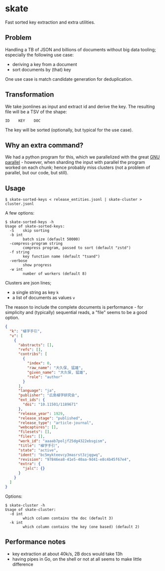 # skate

Fast sorted key extraction and extra utilities.

## Problem

Handling a TB of JSON and billions of documents without big data tooling;
especially the following use case:

* deriving a key from a document
* sort documents by (that) key

One use case is match candidate generation for deduplication.

## Transformation

We take jsonlines as input and extract id and derive the key. The resulting
file will be a TSV of the shape:

```
ID    KEY    DOC
```

The key will be sorted (optionally, but typical for the use case).

## Why an extra command?

We had a python program for this, which we parallelized with the great [GNU
parallel](https://www.gnu.org/software/parallel/) - however, when sharding the
input with parallel the program worked on each chunk; hence probably miss
clusters (not a problem of parallel, but our code, but still).

## Usage

```
$ skate-sorted-keys < release_entities.jsonl | skate-cluster > cluster.jsonl
```

A few options:

```
$ skate-sorted-keys -h
Usage of skate-sorted-keys:
  -S    skip sorting
  -b int
        batch size (default 50000)
  -compress-program string
        compress program, passed to sort (default "zstd")
  -f string
        key function name (default "tsand")
  -verbose
        show progress
  -w int
        number of workers (default 8)
```

Clusters are json lines;

* a single string as key `k`
* a list of documents as values `v`

The reason to include the complete documents is performance - for simplicity
and (typically) sequential reads, a "file" seems to be a good option.

```json
{
  "k": "植字手引",
  "v": [
    {
      "abstracts": [],
      "refs": [],
      "contribs": [
        {
          "index": 0,
          "raw_name": "大久保, 猛雄",
          "given_name": "大久保, 猛雄",
          "role": "author"
        }
      ],
      "language": "ja",
      "publisher": "広島植字研究会",
      "ext_ids": {
        "doi": "10.11501/1189671"
      },
      "release_year": 1929,
      "release_stage": "published",
      "release_type": "article-journal",
      "webcaptures": [],
      "filesets": [],
      "files": [],
      "work_id": "aaaab7poljf25dg4322ebsgism",
      "title": "植字手引",
      "state": "active",
      "ident": "bc5mykteevcy3masrst3zjqgwq",
      "revision": "97846ea8-41e5-40aa-9d41-e8c4b45f67e4",
      "extra": {
        "jalc": {}
      }
    }
  ]
}
```

Options:

```
$ skate-cluster -h
Usage of skate-cluster:
  -d int
        which column contains the doc (default 3)
  -k int
        which column contains the key (one based) (default 2)
```

## Performance notes

* key extraction at about 40k/s, 2B docs would take 13h
* having pipes in Go, on the shell or not at all seems to make little difference
